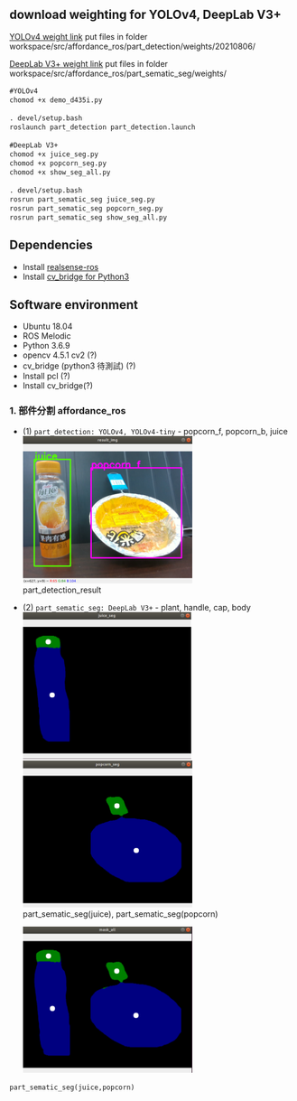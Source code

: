 ## download weighting for YOLOv4, DeepLab V3+
[YOLOv4 weight link](https://drive.google.com/drive/folders/1dlr5jqBtIn0p6nySPJwbV-puL-CtW10m?usp=sharing)
put files in folder workspace/src/affordance_ros/part_detection/weights/20210806/

[DeepLab V3+ weight link](https://drive.google.com/drive/folders/17LXPeecffG_9KakoZ3LiVsIZg1lx6moD?usp=sharing)
put files in folder workspace/src/affordance_ros/part_sematic_seg/weights/

```
#YOLOv4
chomod +x demo_d435i.py

. devel/setup.bash
roslaunch part_detection part_detection.launch

#DeepLab V3+
chomod +x juice_seg.py
chomod +x popcorn_seg.py
chomod +x show_seg_all.py

. devel/setup.bash
rosrun part_sematic_seg juice_seg.py
rosrun part_sematic_seg popcorn_seg.py
rosrun part_sematic_seg show_seg_all.py
```

## Dependencies
* Install [realsense-ros](https://github.com/IntelRealSense/realsense-ros)
* Install [cv_bridge for Python3]()

## Software environment
* Ubuntu 18.04
* ROS Melodic
* Python 3.6.9
* opencv 4.5.1 cv2 (?)
* cv_bridge (python3 待測試) (?)
* Install pcl (?)
* Install cv_bridge(?)

### 1. 部件分割 affordance_ros
   + (1) `part_detection: YOLOv4, YOLOv4-tiny` 
    - popcorn_f, popcorn_b, juice  
    <img src="readme_img/part_detection.png" alt="drawing" width="300"/>  
    part_detection_result
  
   + (2) `part_sematic_seg: DeepLab V3+`
    - plant, handle, cap, body  
    <img src="readme_img/part_sematic_seg(juice).png" alt="drawing" width="298"/>
    <img src="readme_img/part_sematic_seg(popcorn).png" alt="drawing" width="300"/>  
    part_sematic_seg(juice), part_sematic_seg(popcorn)  
      
     <img src="readme_img/part_sematic_seg(juice,popcorn).png" alt="drawing" width="300"/>  
    part_sematic_seg(juice,popcorn)